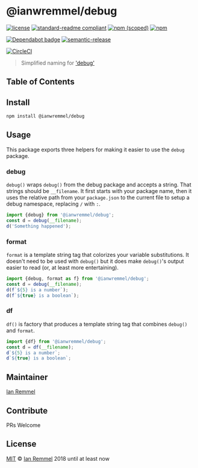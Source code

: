 # @ianwremmel/debug

<!-- THIS FILE WAS GENERATED BY @ianwremmel/proj. PLEASE DO NOT REMOVE ANY COMMENTS THAT BEGING WITH "PROJ" -->

<!-- PROJ: Badges Start -->

[![license](https://img.shields.io/github/license/ianwremmel/debug.svg)](https://github.com/ianwremmel/debug/blob/master/LICENSE)
[![standard-readme compliant](https://img.shields.io/badge/readme%20style-standard-brightgreen.svg?style=flat-square)](https://github.com/RichardLitt/standard-readme)
[![npm (scoped)](https://img.shields.io/npm/v/@ianwremmel/debug.svg)](https://www.npmjs.com/package/@ianwremmel/debug)
[![npm](https://img.shields.io/npm/dm/@ianwremmel/debug.svg)](https://www.npmjs.com/package/@ianwremmel/debug)

[![Dependabot badge](https://img.shields.io/badge/Dependabot-active-brightgreen.svg)](https://dependabot.com/)
[![semantic-release](https://img.shields.io/badge/%20%20%F0%9F%93%A6%F0%9F%9A%80-semantic--release-e10079.svg)](https://github.com/semantic-release/semantic-release)

[![CircleCI](https://circleci.com/gh/ianwremmel/debug.svg?style=svg)](https://circleci.com/gh/ianwremmel/debug)

<!-- PROJ: Badges End -->

> Simplified naming for ['debug'](https://www.npmjs.com/package/debug)

## Table of Contents

<!-- toc -->
<!-- tocstop -->

## Install

```bash
npm install @ianwremmel/debug
```

## Usage

This package exports three helpers for making it easier to use the `debug`
package.

### debug

`debug()` wraps `debug()` from the debug package and accepts a string. That
strings should be `__filename`. It first starts with your package name, then it
uses the relative path from your `package.json` to the current file to setup a
debug namespace, replacing `/` with `:`.

```ts
import {debug} from '@ianwremmel/debug';
const d = debug(__filename);
d('Something happened');
```

### format

`format` is a template string tag that colorizes your variable substitutions. It
doesn't need to be used with `debug()` but it does make `debug()`'s output
easier to read (or, at least more entertaining).

```ts
import {debug, format as f} from '@ianwremmel/debug';
const d = debug(__filename);
d(f`${5} is a number`);
d(f`${true} is a boolean`);
```

### df

`df()` is factory that produces a template string tag that combines `debug()`
and `format`.

```ts
import {df} from '@ianwremmel/debug';
const d = df(__filename);
d`${5} is a number`;
d`${true} is a boolean`;
```

## Maintainer

[Ian Remmel](https://github.com/ianwremmel)

## Contribute

PRs Welcome

## License

[MIT](LICENSE) &copy; [Ian Remmel](https://github.com/ianwremmel) 2018 until at
least now
